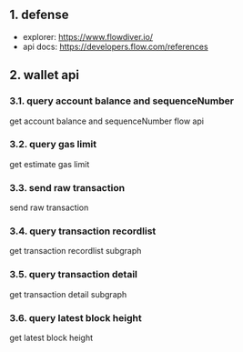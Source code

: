 ## 1. defense

- explorer: https://www.flowdiver.io/
- api docs: https://developers.flow.com/references

## 2. wallet api

### 3.1. query account balance and sequenceNumber
get account balance and sequenceNumber
flow api

### 3.2. query gas limit
get  estimate gas limit

### 3.3. send raw transaction
send raw transaction


### 3.4. query transaction recordlist
get transaction recordlist
subgraph


### 3.5. query transaction detail
get transaction detail
subgraph

### 3.6. query latest block height 
get latest block height 


